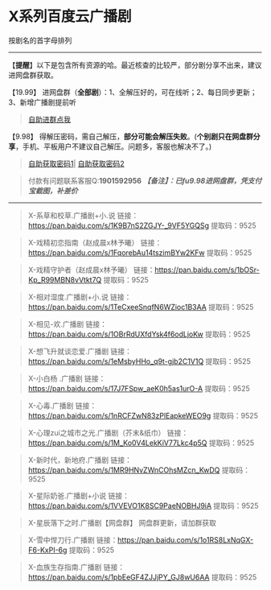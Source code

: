 <h1>X系列百度云广播剧</h1>
按剧名的首字母排列

-----

【**提醒**】以下是包含所有资源的哈。最近核查的比较严，部分剧分享不出来，建议进网盘群获取。


【19.99】 进网盘群（**全部剧**）：1、全解压好的，可在线听；2、每日同步更新；3、新增广播剧提前听
>[自助进群点我](http://pay.tupianmima.com/ma.html)

【9.98】 得解压密码，需自己解压，**部分可能会解压失败**。(**个别剧只在网盘群分享**，手机、平板用户不建议自己解压。问题多，客服也解决不了。)

>[自助获取密码1](http://pay.tupianmima.com/p.php?8tp=t4.14178a37b998.pg1)|
[自助获取密码2](http://pay.tupianmima.com/p.php?8tp=s1.13473a116b998.pg1)

>付款有问题联系客服Q:**1901592956**
***【备注】：已fu9.98进网盘群，凭支付宝截图，补差价***

------

>X-系草和校草.广播剧+小.说
链接：https://pan.baidu.com/s/1K9B7nS2ZGJY-_9VF5YGQSg
提取码：9525 
 
>X-戏精初恋指南（赵成晨x林予曦）
链接：https://pan.baidu.com/s/1FqorebAu14tszimBYw2KFw
提取码：9525
 
>X-戏精守护者（赵成晨x林予曦）
链接：https://pan.baidu.com/s/1bOSr-Kp_R99MBN8vVtkt7Q
提取码：9525 
 
>X-相对湿度.广播剧+小.说
链接：https://pan.baidu.com/s/1TeCxeeSnqfN6WZioc1B3AA
提取码：9525 
 
 
>X-相见-欢.广播剧
链接：https://pan.baidu.com/s/1OBrRdUXfdYsk4f6odLjoKw
提取码：9525 
 
 
>X-想飞升就谈恋爱.广播剧
链接：https://pan.baidu.com/s/1eMsbyHHo_q9t-gjb2C1V1Q
提取码：9525 
 
>X-小白杨 .广播剧
链接：https://pan.baidu.com/s/17J7FSpw_aeK0h5as1urO-A
提取码：9525 
 
>X-心毒.广播剧
链接：https://pan.baidu.com/s/1nRCFZwN83zPlEapkeWEO9g
提取码：9525 
 
>X-心理zui之城市之光.广播剧（芥末&纸巾）
链接：https://pan.baidu.com/s/1M_Ko0V4LekKiV77Lkc4p5Q
提取码：9525 
 
>X-新时代，新地府.广播剧
链接：https://pan.baidu.com/s/1MR9HNvZWnCOhsMZcn_KwDQ
提取码：9525 
 
>X-星际奶爸.广播剧+小说
链接：https://pan.baidu.com/s/1VVEVO1K8SC9PaeNOBHJ9iA
提取码：9525 

>X-星辰落下之时.广播剧【网盘群】
网盘群更新，请加群获取

>X-雪中悍刀行.广播剧
链接：https://pan.baidu.com/s/1o1RS8LxNqGX-F6-KxPI-6g
提取码：9525 
 
>X-血族生存指南.广播剧
链接：https://pan.baidu.com/s/1pbEeGF4ZJJjPY_GJ8wU6AA
提取码：9525 

 


